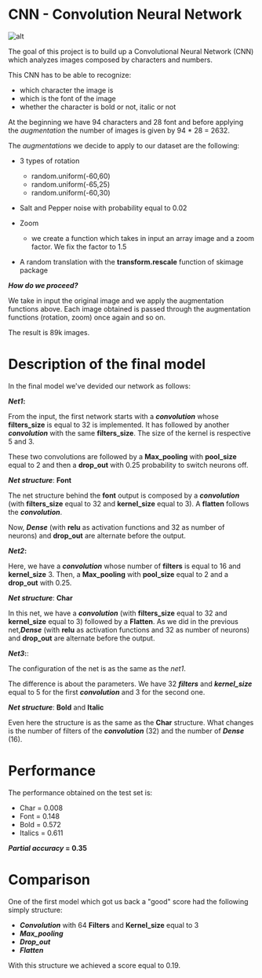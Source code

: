 # CNN - Convolution Neural Network

![alt](https://codetolight.files.wordpress.com/2017/11/network.png?w=1108)


The goal of this project is to build up a Convolutional Neural Network (CNN) which analyzes images composed by characters and numbers.

This CNN has to be able to recognize:

* which character the image is
* which is the font of the image
* whether the character is bold or not, italic or not

At the beginning we have 94 characters and 28 font and before applying the *augmentation* the number of images is given by 94 * 28 = 2632.


The *augmentations* we decide to apply to our dataset are the following:

* 3 types of rotation
    * random.uniform(-60,60)
    * random.uniform(-65,25)
    * random.uniform(-60,30)
  
* Salt and Pepper noise with probability equal to 0.02
* Zoom
    * we create a function which takes in input an array image and a zoom factor. We fix the factor to 1.5
* A random translation with the **transform.rescale** function of skimage package

**_How do we proceed?_**

We take in input the original image and we apply the augmentation functions above. 
Each image obtained is passed through the augmentation functions (rotation, zoom) once again and so on.

The result is 89k images.


# Description of the final model

In the final model we've devided our network as follows:

**_Net1_:**

From the input, the first network starts with a  **_convolution_** whose **filters_size** is equal to 32 is implemented. It has followed by another **_convolution_** with the same **filters_size**.
The size of the kernel is respective 5 and 3.

These two convolutions are followed by a **Max_pooling** with **pool_size** equal to 2 and then a **drop_out** with 0.25 probability to switch neurons off.

**_Net structure_**: **Font**

The net structure behind the **font** output is composed by a **_convolution_** (with **filters_size** equal to 32 and **kernel_size** equal to 3).
A **flatten** follows the **_convolution_**.

Now, **_Dense_** (with **relu** as activation functions and 32 as number of neurons) and **drop_out** are alternate before the output.



**_Net2_:**

Here, we have a **_convolution_** whose number of **filters** is equal to 16 and **kernel_size** 3.
Then, a **Max_pooling** with **pool_size** equal to 2 and a **drop_out** with 0.25.


**_Net structure_**: **Char**

In this net, we have a **_convolution_** (with **filters_size** equal to 32 and **kernel_size** equal to 3) followed by a **Flatten**.
As we did in the previous net,**_Dense_** (with **relu** as activation functions and 32 as number of neurons) and **drop_out** are alternate before the output.


**_Net3_:**:

The configuration of the net is as the same as the *net1*.

The difference is about the parameters. We have 32 **_filters_** and **_kernel_size_** equal to 5 for the first **_convolution_** and 3 for the second one.


**_Net structure_**: **Bold** and **Italic**

Even here the structure is as the same as the **Char** structure.
What changes is the number of filters of the **_convolution_** (32) and the number of **_Dense_** (16).


# Performance

The performance obtained on the test set is:

- Char = 0.008
- Font = 0.148
- Bold = 0.572
- Italics = 0.611

**_Partial accuracy_ = 0.35**

 
# Comparison

One of the first model which got us back a "good" score had the following simply structure:

- **_Convolution_** with 64 **Filters** and **Kernel_size** equal to 3
- **_Max_pooling_**
- **_Drop_out_**
- **_Flatten_**

With this structure we achieved a score equal to 0.19.
